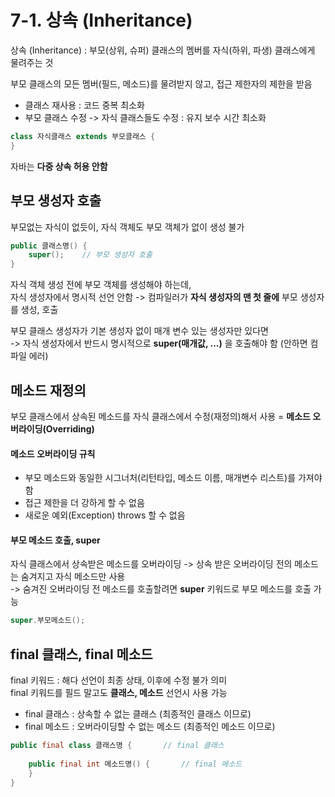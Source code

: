 # 7-1. 상속 (Inheritance)

상속 (Inheritance) : 부모(상위, 슈퍼) 클래스의 멤버를 자식(하위, 파생) 클래스에게 물려주는 것

부모 클래스의 모든 멤버(필드, 메소드)를 물려받지 않고, 접근 제한자의 제한을 받음  
- 클래스 재사용 : 코드 중복 최소화 
- 부모 클래스 수정 -> 자식 클래스들도 수정 : 유지 보수 시간 최소화

```java
class 자식클래스 extends 부모클래스 {
}
```
자바는 **다중 상속 허용 안함**

## 부모 생성자 호출

부모없는 자식이 없듯이, 자식 객체도 부모 객체가 없이 생성 불가

```java
public 클래스명() {
    super();    // 부모 생성자 호출
}
``` 
자식 객체 생성 전에 부모 객체를 생성해야 하는데,  
자식 생성자에서 명시적 선언 안함 -> 컴파일러가 **자식 생성자의 맨 첫 줄에** 부모 생성자를 생성, 호출

부모 클래스 생성자가 기본 생성자 없이 매개 변수 있는 생성자만 있다면  
-> 자식 생성자에서 반드시 명시적으로 **super(매개값, ...)** 을 호출해야 함 (안하면 컴파일 에러)
 
## 메소드 재정의

부모 클래스에서 상속된 메소드를 자식 클래스에서 수정(재정의)해서 사용 = **메소드 오버라이딩(Overriding)**

#### 메소드 오버라이딩 규칙

- 부모 메소드와 동일한 시그너처(리턴타입, 메소드 이름, 매개변수 리스트)를 가져야 함
- 접근 제한을 더 강하게 할 수 없음
- 새로운 예외(Exception) throws 할 수 없음

#### 부모 메소드 호출, super 

자식 클래스에서 상속받은 메소드를 오버라이딩 -> 상속 받은 오버라이딩 전의 메소드는 숨겨지고 자식 메소드만 사용  
-> 숨겨진 오버라이딩 전 메소드를 호출할려면 **super** 키워드로 부모 메소드를 호출 가능
```java
super.부모메소드();
```


## final 클래스, final 메소드

final 키워드 : 해다 선언이 최종 상태, 이후에 수정 불가 의미  
final 키워드를 필드 말고도 **클래스, 메소드** 선언시 사용 가능

- final 클래스 : 상속할 수 없는 클래스 (최종적인 클래스 이므로)
- final 메소드 : 오버라이딩할 수 없는 메소드 (최종적인 메소드 이므로)
```java
public final class 클래스명 {       // final 클래스
    
    public final int 메소드명() {       // final 메소드
    }
}
```

